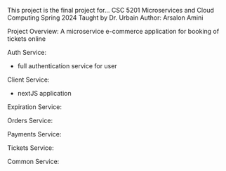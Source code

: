 This project is the final project for...
CSC 5201 Microservices and Cloud Computing Spring 2024 Taught by Dr. Urbain
Author: Arsalon Amini

Project Overview:
A microservice e-commerce application for booking of tickets online

Auth Service:

- full authentication service for user

Client Service:

- nextJS application

Expiration Service:

Orders Service:

Payments Service:

Tickets Service:

Common Service:
